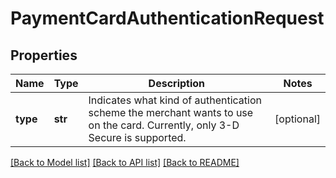 # PaymentCardAuthenticationRequest

## Properties
Name | Type | Description | Notes
------------ | ------------- | ------------- | -------------
**type** | **str** | Indicates what kind of authentication scheme the merchant wants to use on the card. Currently, only 3-D Secure is supported. | [optional] 

[[Back to Model list]](../README.md#documentation-for-models) [[Back to API list]](../README.md#documentation-for-api-endpoints) [[Back to README]](../README.md)


